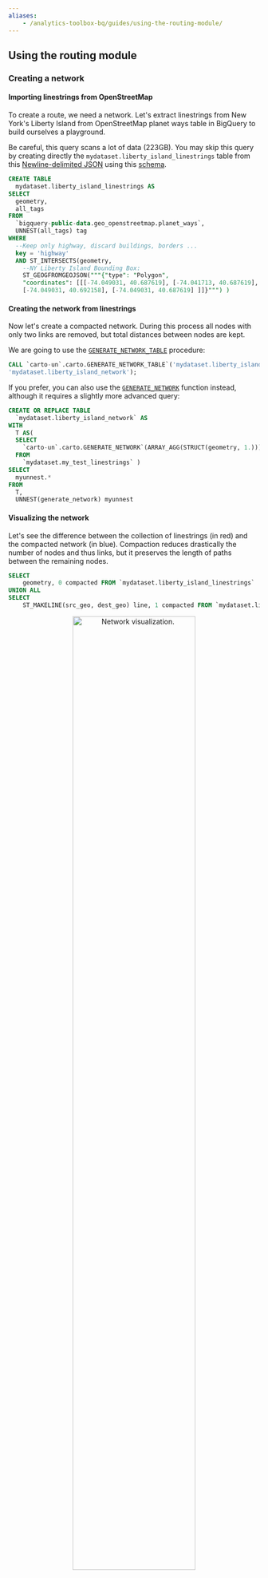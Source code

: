 ```yaml
---
aliases:
    - /analytics-toolbox-bq/guides/using-the-routing-module/
---
```

## Using the routing module

### Creating a network

#### Importing linestrings from OpenStreetMap

To create a route, we need a network. Let's extract linestrings from New York's Liberty Island from OpenStreetMap planet ways table in BigQuery to build ourselves a playground.

Be careful, this query scans a lot of data (223GB). You may skip this query by creating directly the `mydataset.liberty_island_linestrings` table from this [Newline-delimited JSON](/img/bq-analytics-toolbox/routing/liberty_island_linestrings_data.json) using this [schema](/img/bq-analytics-toolbox/routing/liberty_island_linestrings_schema.json).


```sql
CREATE TABLE
  mydataset.liberty_island_linestrings AS
SELECT
  geometry,
  all_tags
FROM
  `bigquery-public-data.geo_openstreetmap.planet_ways`,
  UNNEST(all_tags) tag
WHERE
  --Keep only highway, discard buildings, borders ...
  key = 'highway'
  AND ST_INTERSECTS(geometry,
    --NY Liberty Island Bounding Box:
    ST_GEOGFROMGEOJSON("""{"type": "Polygon", 
    "coordinates": [[[-74.049031, 40.687619], [-74.041713, 40.687619], [-74.041713, 40.692158], 
    [-74.049031, 40.692158], [-74.049031, 40.687619] ]]}""") ) 
```

#### Creating the network from linestrings

Now let's create a compacted network. During this process all nodes with only two links are removed, but total distances between nodes are kept. 

We are going to use the [`GENERATE_NETWORK_TABLE`](../../sql-reference/routing/#generate_network_table) procedure:

```sql
CALL `carto-un`.carto.GENERATE_NETWORK_TABLE`('mydataset.liberty_island_linestrings', 
'mydataset.liberty_island_network');
```

If you prefer, you can also use the [`GENERATE_NETWORK`](../../sql-reference/routing/#generate_network) function instead, although it requires a slightly more advanced query:

```sql
CREATE OR REPLACE TABLE
  `mydataset.liberty_island_network` AS
WITH
  T AS(
  SELECT
    `carto-un`.carto.GENERATE_NETWORK`(ARRAY_AGG(STRUCT(geometry, 1.))) generate_network
  FROM
    `mydataset.my_test_linestrings` )
SELECT
  myunnest.*
FROM
  T,
  UNNEST(generate_network) myunnest
```

#### Visualizing the network

Let's see the difference between the collection of linestrings (in red) and the compacted network (in blue). Compaction reduces drastically the number of nodes and thus links, but it preserves the length of paths between the remaining nodes.

```sql
SELECT
    geometry, 0 compacted FROM `mydataset.liberty_island_linestrings`
UNION ALL
SELECT
    ST_MAKELINE(src_geo, dest_geo) line, 1 compacted FROM `mydataset.liberty_island_network`
```

<div style="text-align:center" >
<img src="/img/bq-analytics-toolbox/routing/network.png" alt="Network visualization." style="width:70%">
</div>



### Calculating the shortest path

Let's calculate the shortest path between two points. 

You can use the [`FIND_SHORTEST_PATH_FROM_NETWORK_TABLE`](../../sql-reference/routing/#find_shortest_path_from_network_table) procedure:

```sql
CALL
  `carto-un`.carto.FIND_SHORTEST_PATH_FROM_NETWORK_TABLE`( "mydataset.liberty_island_network",
    "mydataset.my_shortest_path",
    "ST_geogpoint(-74.04665, 40.68983)",
    "ST_geogpoint(-74.0438, 40.68874)" )
```


Our you can use the [`FIND_SHORTEST_PATH_FROM_NETWORK`](../../sql-reference/routing/#find_shortest_path_from_network) function, which is a bit trickier than using the procedure:

```sql
WITH
  T AS(
  SELECT
    `carto-un`.carto.FIND_SHORTEST_PATH_FROM_NETWORK`(ARRAY_AGG(flatten_links),
      ST_geogpoint(-74.04665,
        40.68983),
      ST_geogpoint(-74.0438,
        40.68874)) myroutes
  FROM
    `mydataset.liberty_island_network` flatten_links )
SELECT
  myroutes.*
FROM
  T
```

Here is the result:

<div style="text-align:center" >
<img src="/img/bq-analytics-toolbox/routing/shortest_path.png" alt="Shortest path visualization." style="width:70%">
</div>



### Calculating a distance map

Given a starting point, we are going to calculate the distances from that point to all the nodes of the network. Then, we are going to visualize the result to identify the destination points that are within a similar distance. 


You can use the [`DISTANCE_MAP_FROM_NETWORK_TABLE`](../../sql-reference/routing/#distance_map_from_network_table) procedure:

```sql
CALL
  `carto-un`.carto.DISTANCE_MAP_FROM_NETWORK_TABLE`( "mydataset.liberty_island_network",
    "mydataset.my_distance_map",
    "ST_geogpoint(-74.0438, 40.68874)" )
```

Or you can use the [`DISTANCE_MAP_FROM_NETWORK`](../../sql-reference/routing/#distance_map_from_network) function, which is a bit trickier than using the procedure:

```sql
WITH
  T AS(
  SELECT
    `carto-un`.carto.DISTANCE_MAP_FROM_NETWORK`(ARRAY_AGG(flatten_links),
      ST_geogpoint(-74.0438,
        40.68874)) distance_map
  FROM
    `mydataset.liberty_island_network` flatten_links )
SELECT
  myunnest.*
FROM
  T,
  UNNEST(distance_map) myunnest
```


Here is the result. The starting point is highlighted in green. Destination points are colored according to the total length of the shortest path from the origin (darker means further).

<div style="text-align:center" >
<img src="/img/bq-analytics-toolbox/routing/distance_map.png" alt="Distance map visualization." style="width:70%">
</div>

In this GIF we can see all the destination points of the network that are reachable from the origin point, starting with the closest. The compacted network is depicted in gray.

<div style="text-align:center" >
<img src="/img/bq-analytics-toolbox/routing/distance_map_gif.gif" alt="Distance map visualization gif." style="width:70%">
</div>

{{% euFlagFunding %}}
